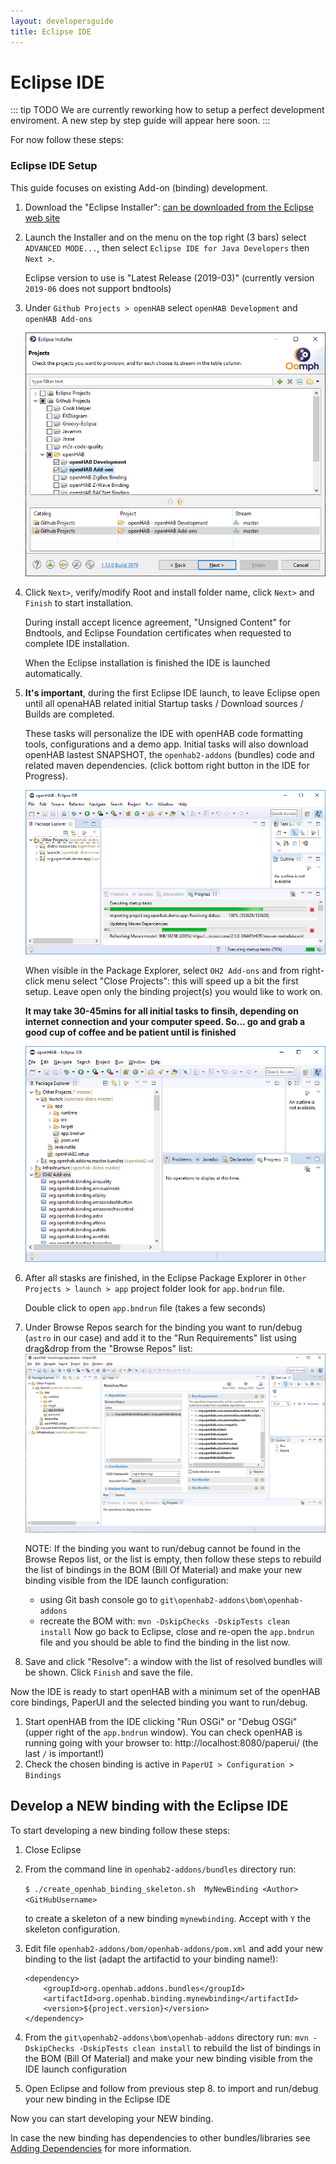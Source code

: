 ```yaml
---
layout: developersguide
title: Eclipse IDE
---
```


# Eclipse IDE

::: tip TODO
We are currently reworking how to setup a perfect development enviroment.
A new step by step guide will appear here soon.
:::

For now follow these steps:

### Eclipse IDE Setup

This guide focuses on existing Add-on (binding) development.

1. Download the "Eclipse Installer": [can be downloaded from the Eclipse web site](https://wiki.eclipse.org/Eclipse_Installer)
1. Launch the Installer and on the menu on the top right (3 bars) select `ADVANCED MODE...`, then select `Eclipse IDE for Java Developers` then `Next >`.

    Eclipse version to use is "Latest Release (2019-03)" (currently version `2019-06` does not support bndtools)

1. Under `Github Projects > openHAB` select `openHAB Development` and `openHAB Add-ons`
    
   ![select projects](./images/ide_setup_eclipse_projects.png)

1. Click `Next>`, verify/modify Root and install folder name, click `Next>` and `Finish` to start installation. 

    During install accept licence agreement, "Unsigned Content" for Bndtools, and Eclipse Foundation certificates when requested to complete IDE installation. 

    When the Eclipse installation is finished the IDE is launched automatically.

1. **It's important**, during the first Eclipse IDE launch, to leave Eclipse open until all openaHAB related initial Startup tasks / Download sources / Builds are completed. 

    These tasks will personalize the IDE with openHAB code formatting tools, configurations and a demo app. Initial tasks will also download openHAB lastest SNAPSHOT, the  `openhab2-addons` (bundles) code and related maven dependencies.
(click bottom right button in the IDE for Progress).

    ![startup tasks progress](./images/ide_setup_eclipse_startup_tasks.png)

    When visible in the Package Explorer, select `OH2 Add-ons` and from right-click menu select "Close Projects": this will speed up a bit the first setup.
    Leave open only the binding project(s) you would like to work on.

    **It may take 30-45mins for all initial tasks to finsih, depending on internet connection and your computer speed.
    So... go and grab a good cup of coffee and be patient until is finished**

   ![startup tasks finished](./images/ide_setup_eclipse_tasks_finished.png)

1. After all stasks are finished, in the Eclipse Package Explorer in `Other Projects > launch > app` project folder look for `app.bndrun` file.

   Double click to open `app.bndrun` file (takes a few seconds)

1. Under Browse Repos search for the binding you want to run/debug (`astro` in our case) and add it to the "Run Requirements" list using drag&drop from the "Browse Repos" list:
    ![Bndtools](images/ide_setup_eclipse_bndtools.png)   

    NOTE: If the binding you want to run/debug cannot be found in the Browse Repos list, or the list is empty, then follow these steps to rebuild the list of bindings in the BOM (Bill Of Material) and make your new binding visible from the IDE launch configuration:

    - using Git bash console go to `git\openhab2-addons\bom\openhab-addons`
    - recreate the BOM with: `mvn -DskipChecks -DskipTests clean install`
    Now go back to Eclipse, close and re-open the `app.bndrun` file and you should be able to find the binding in the list now.

1. Save and click "Resolve": a window with the list of resolved bundles will be shown.
    Click `Finish` and save the file.

Now the IDE is ready to start openHAB with a minimum set of the openHAB core bindings, PaperUI and the selected binding you want to run/debug.

1. Start openHAB from the IDE clicking "Run OSGi" or "Debug OSGi" (upper right of the `app.bndrun` window).
   You can check openHAB is running going with your browser to: http://localhost:8080/paperui/ (the last `/` is important!)
1. Check the chosen binding is active in `PaperUI > Configuration > Bindings`

## Develop a NEW binding with the Eclipse IDE

To start developing a new binding follow these steps:

1. Close Eclipse
1. From the command line in `openhab2-addons/bundles` directory run:

    `$ ./create_openhab_binding_skeleton.sh  MyNewBinding <Author> <GitHubUsername>`

    to create a skeleton of a new binding `mynewbinding`.
    Accept with `Y` the skeleton configuration.
1. Edit file `openhab2-addons/bom/openhab-addons/pom.xml`
and add your new binding to the list (adapt the artifactid to your binding name!):
    ```
    <dependency>
        <groupId>org.openhab.addons.bundles</groupId>
        <artifactId>org.openhab.binding.mynewbinding</artifactId>
        <version>${project.version}</version>
    </dependency>
    ```
1. From the `git\openhab2-addons\bom\openhab-addons` directory run: `mvn -DskipChecks -DskipTests clean install` to rebuild the list of bindings in the BOM (Bill Of Material) and make your new binding visible from the IDE launch configuration
1. Open Eclipse and follow from previous step 8. to import and run/debug your new binding in the Eclipse IDE

Now you can start developing your NEW binding.

In case the new binding has dependencies to other bundles/libraries see [Adding Dependencies](../buildsystem.html#adding-dependencies) for more information.

